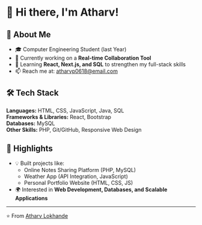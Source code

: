 # 👋 Hi there, I'm Atharv!  

## 🚀 About Me  
- 🎓 Computer Engineering Student (last Year)  
- 🔭 Currently working on a **Real-time Collaboration Tool**  
- 🌱 Learning **React, Next.js, and SQL** to strengthen my full-stack skills  
- 📫 Reach me at: [atharvp0618@email.com](mailto:atharvp0618@email.com)  

## 🛠 Tech Stack  
**Languages:** HTML, CSS, JavaScript, Java, SQL  
**Frameworks & Libraries:** React, Bootstrap  
**Databases:** MySQL  
**Other Skills:** PHP, Git/GitHub, Responsive Web Design  

## 🌟 Highlights  
- 💡 Built projects like:  
  - Online Notes Sharing Platform (PHP, MySQL)  
  - Weather App (API Integration, JavaScript)  
  - Personal Portfolio Website (HTML, CSS, JS)  
- 🌍 Interested in **Web Development, Databases, and Scalable Applications**  

---
⭐️ From [Atharv Lokhande](https://github.com/atharv-06)  
